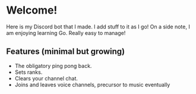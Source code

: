 # Welcome!

Here is my Discord bot that I made. I add stuff to it as I go!
On a side note, I am enjoying learning Go. Really easy to manage!

## Features (minimal but growing)
* The obligatory ping pong back.
* Sets ranks.
* Clears your channel chat.
* Joins and leaves voice channels, precursor to music eventually